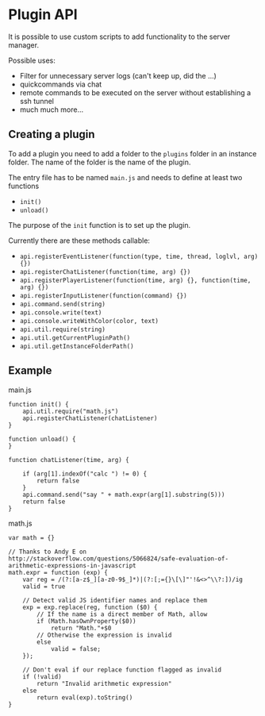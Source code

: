 Plugin API
==========

It is possible to use custom scripts to add functionality to the server manager.

Possible uses:
* Filter for unnecessary server logs (can't keep up, did the ...)
* quickcommands via chat
* remote commands to be executed on the server without establishing a ssh tunnel
* much much more...

Creating a plugin
-----------------

To add a plugin you need to add a folder to the `plugins` folder in an 
instance folder.
The name of the folder is the name of the plugin.

The entry file has to be named `main.js` and needs to define at least two 
functions
* `init()`
* `unload()`

The purpose of the `init` function is to set up the plugin.

Currently there are these methods callable:
* `api.registerEventListener(function(type, time, thread, loglvl, arg) {})`
* `api.registerChatListener(function(time, arg) {})`
* `api.registerPlayerListener(function(time, arg) {}, function(time, arg) {})`
* `api.registerInputListener(function(command) {})`
* `api.command.send(string)`
* `api.console.write(text)`
* `api.console.writeWithColor(color, text)`
* `api.util.require(string)`
* `api.util.getCurrentPluginPath()`
* `api.util.getInstanceFolderPath()`

Example
-------

main.js

	function init() {
		api.util.require("math.js")
		api.registerChatListener(chatListener)
	}
	
	function unload() {
	}
	
	function chatListener(time, arg) {
	
		if (arg[1].indexOf("calc ") != 0) {
			return false
		}
		api.command.send("say " + math.expr(arg[1].substring(5)))
		return false
	}
        
math.js

	var math = {}
	
	// Thanks to Andy E on http://stackoverflow.com/questions/5066824/safe-evaluation-of-arithmetic-expressions-in-javascript
	math.expr = function (exp) {
		var reg = /(?:[a-z$_][a-z0-9$_]*)|(?:[;={}\[\]"'!&<>^\\?:])/ig
		valid = true
		
		// Detect valid JS identifier names and replace them
		exp = exp.replace(reg, function ($0) {
			// If the name is a direct member of Math, allow
			if (Math.hasOwnProperty($0))
				return "Math."+$0
			// Otherwise the expression is invalid
			else
				valid = false;
		});
		
		// Don't eval if our replace function flagged as invalid
		if (!valid)
			return "Invalid arithmetic expression"
		else
			return eval(exp).toString()
	}
